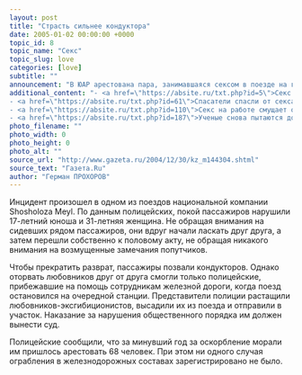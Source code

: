 ```yaml
---
layout: post
title: "Страсть сильнее кондуктора"
date: 2005-01-02 00:00:00 +0000
topic_id: 8
topic_name: "Секс"
topic_slug: love
categories: [love]
subtitle: ""
announcement: "В ЮАР арестована пара, занимавшаяся сексом в поезде на глазах у других пассажиров. Разнять предавшихся внезапной страсти любовников смогли только полицейские."
additional_content: "- <a href=\"https://absite.ru/txt.php?id=5\">Секс с коллегой приятней поцелуев босса</a>
- <a href=\"https://absite.ru/txt.php?id=61\">Спасатели спасли от секса</a>
- <a href=\"https://absite.ru/txt.php?id=110\">Секс на работе смущает охрану</a>
- <a href=\"https://absite.ru/txt.php?id=187\">Ученые снова пытаются доказать, что секс вреден для здоровья</a>"
photo_filename: ""
photo_width: 0
photo_height: 0
photo_alt: ""
source_url: "http://www.gazeta.ru/2004/12/30/kz_m144304.shtml"
source_text: "Газета.Ru"
author: "Герман ПРОХОРОВ"
---
```

Инцидент произошел в одном из поездов национальной компании Shosholoza Meyl. По данным полицейских, покой пассажиров нарушили 17-летний юноша и 31-летняя женщина. Не обращая внимания на сидевших рядом пассажиров, они вдруг начали ласкать друг друга, а затем перешли собственно к половому акту, не обращая никакого внимания на возмущенные замечания попутчиков.

Чтобы прекратить разврат, пассажиры позвали кондукторов. Однако оторвать любовников друг от друга смогли только полицейские, прибежавшие на помощь сотрудникам железной дороги, когда поезд остановился на очередной станции. Представители полиции растащили любовников-эксгибиционистов, высадили их из поезда и отправили в участок. Наказание за нарушения общественного порядка им должен вынести суд.

Полицейские сообщили, что за минувший год за оскорбление морали им пришлось арестовать 68 человек. При этом ни одного случая ограбления в железнодорожных составах зарегистрировано не было.
